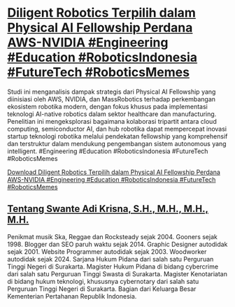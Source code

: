 # [Diligent Robotics Terpilih dalam Physical AI Fellowship Perdana AWS-NVIDIA #Engineering #Education #RoboticsIndonesia #FutureTech #RoboticsMemes](https://swanteadikrisna.com/robot/website/6/revolusi-physical-ai-diligent-robotics-terpilih-jadi-pioneer-fellowship-bergengsi/)

Studi ini menganalisis dampak strategis dari Physical AI Fellowship yang diinisiasi oleh AWS, NVIDIA, dan MassRobotics terhadap perkembangan ekosistem robotika modern, dengan fokus khusus pada implementasi teknologi AI-native robotics dalam sektor healthcare dan manufacturing. Penelitian ini mengeksplorasi bagaimana kolaborasi tripartit antara cloud computing, semiconductor AI, dan hub robotika dapat mempercepat inovasi startup teknologi robotika melalui pendekatan fellowship yang komprehensif dan terstruktur dalam mendukung pengembangan sistem autonomous yang intelligent. #Engineering #Education #RoboticsIndonesia #FutureTech #RoboticsMemes 

[Download Diligent Robotics Terpilih dalam Physical AI Fellowship Perdana AWS-NVIDIA #Engineering #Education #RoboticsIndonesia #FutureTech #RoboticsMemes](https://swanteadikrisna.com/robot/website/6/revolusi-physical-ai-diligent-robotics-terpilih-jadi-pioneer-fellowship-bergengsi/)


## [Tentang Swante Adi Krisna, S.H., M.H., M.H., M.H.](https://swanteadikrisna.com/)

Penikmat musik Ska, Reggae dan Rocksteady sejak 2004. Gooners sejak 1998. Blogger dan SEO paruh waktu sejak 2014. Graphic Designer autodidak sejak 2001. Website Programmer autodidak sejak 2003. Woodworker autodidak sejak 2024. Sarjana Hukum Pidana dari salah satu Perguruan Tinggi Negeri di Surakarta. Magister Hukum Pidana di bidang cybercrime dari salah satu Perguruan Tinggi Swasta di Surakarta. Magister Kenotariatan di bidang hukum teknologi, khususnya cybernotary dari salah satu Perguruan Tinggi Negeri di Surakarta. Bagian dari Keluarga Besar Kementerian Pertahanan Republik Indonesia.